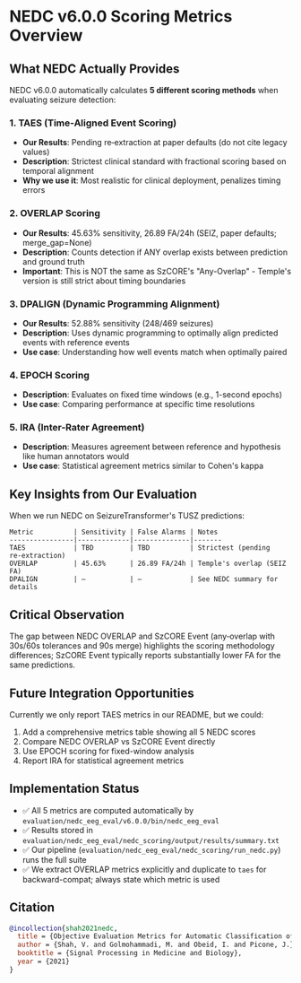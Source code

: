 # NEDC v6.0.0 Scoring Metrics Overview

## What NEDC Actually Provides

NEDC v6.0.0 automatically calculates **5 different scoring methods** when evaluating seizure detection:

### 1. TAES (Time-Aligned Event Scoring)
- **Our Results**: Pending re‑extraction at paper defaults (do not cite legacy values)
- **Description**: Strictest clinical standard with fractional scoring based on temporal alignment
- **Why we use it**: Most realistic for clinical deployment, penalizes timing errors

### 2. OVERLAP Scoring
- **Our Results**: 45.63% sensitivity, 26.89 FA/24h (SEIZ, paper defaults; merge_gap=None)
- **Description**: Counts detection if ANY overlap exists between prediction and ground truth
- **Important**: This is NOT the same as SzCORE's "Any-Overlap" - Temple's version is still strict about timing boundaries

### 3. DPALIGN (Dynamic Programming Alignment)
- **Our Results**: 52.88% sensitivity (248/469 seizures)
- **Description**: Uses dynamic programming to optimally align predicted events with reference events
- **Use case**: Understanding how well events match when optimally paired

### 4. EPOCH Scoring
- **Description**: Evaluates on fixed time windows (e.g., 1-second epochs)
- **Use case**: Comparing performance at specific time resolutions

### 5. IRA (Inter-Rater Agreement)
- **Description**: Measures agreement between reference and hypothesis like human annotators would
- **Use case**: Statistical agreement metrics similar to Cohen's kappa

## Key Insights from Our Evaluation

When we run NEDC on SeizureTransformer's TUSZ predictions:

```
Metric          | Sensitivity | False Alarms | Notes
----------------|-------------|--------------|-------
TAES            | TBD         | TBD          | Strictest (pending re‑extraction)
OVERLAP         | 45.63%      | 26.89 FA/24h | Temple's overlap (SEIZ FA)
DPALIGN         | —           | —            | See NEDC summary for details
```

## Critical Observation

The gap between NEDC OVERLAP and SzCORE Event (any‑overlap with 30s/60s tolerances and 90s merge) highlights the scoring methodology differences; SzCORE Event typically reports substantially lower FA for the same predictions.

## Future Integration Opportunities

Currently we only report TAES metrics in our README, but we could:
1. Add a comprehensive metrics table showing all 5 NEDC scores
2. Compare NEDC OVERLAP vs SzCORE Event directly
3. Use EPOCH scoring for fixed-window analysis
4. Report IRA for statistical agreement metrics

## Implementation Status

- ✅ All 5 metrics are computed automatically by `evaluation/nedc_eeg_eval/v6.0.0/bin/nedc_eeg_eval`
- ✅ Results stored in `evaluation/nedc_eeg_eval/nedc_scoring/output/results/summary.txt`
- ✅ Our pipeline (`evaluation/nedc_eeg_eval/nedc_scoring/run_nedc.py`) runs the full suite
- ✅ We extract OVERLAP metrics explicitly and duplicate to `taes` for backward-compat; always state which metric is used

## Citation

```bibtex
@incollection{shah2021nedc,
  title = {Objective Evaluation Metrics for Automatic Classification of EEG Events},
  author = {Shah, V. and Golmohammadi, M. and Obeid, I. and Picone, J.},
  booktitle = {Signal Processing in Medicine and Biology},
  year = {2021}
}
```
